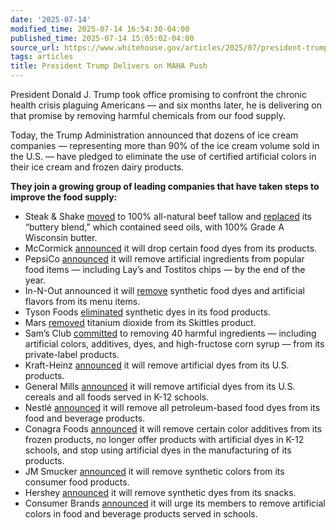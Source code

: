 ```yaml
---
date: '2025-07-14'
modified_time: 2025-07-14 16:54:30-04:00
published_time: 2025-07-14 15:05:02-04:00
source_url: https://www.whitehouse.gov/articles/2025/07/president-trump-delivers-on-maha-push/
tags: articles
title: President Trump Delivers on MAHA Push
---
```

 
President Donald J. Trump took office promising to confront the chronic
health crisis plaguing Americans — and six months later, he is
delivering on that promise by removing harmful chemicals from our food
supply.

Today, the Trump Administration announced that dozens of ice cream
companies — representing more than 90% of the ice cream volume sold in
the U.S. — have pledged to eliminate the use of certified artificial
colors in their ice cream and frozen dairy products.

**They join a growing group of leading companies that have taken steps
to improve the food supply:**

-   Steak & Shake
    [moved](https://www.qsrmagazine.com/news/steak-n-shake-moving-to-100-percent-beef-tallow-in-restaurants/)
    to 100% all-natural beef tallow and
    [replaced](https://x.com/SteaknShake/status/1900302637926670442) its
    “buttery blend,” which contained seed oils, with 100% Grade A
    Wisconsin butter.
-   McCormick
    [announced](https://www.foxbusiness.com/economy/mccormick-dropping-food-dyes-under-pressure-from-rfk-jr-us-regulators)
    it will drop certain food dyes from its products.
-   PepsiCo
    [announced](https://www.foxnews.com/food-drink/pepsico-remove-artificial-ingredients-popular-food-items-end-2025)
    it will remove artificial ingredients from popular food items —
    including Lay’s and Tostitos chips — by the end of the year.
-   In-N-Out announced it will
    [remove](https://www.goodmorningamerica.com/food/story/removing-artificial-food-dyes-menu-items-121876249)
    synthetic food dyes and artificial flavors from its menu items.
-   Tyson Foods
    [eliminated](https://www.reuters.com/business/retail-consumer/tyson-foods-reformulates-food-products-eliminate-synthetic-dyes-ceo-says-2025-05-05/)
    synthetic dyes in its food products.
-   Mars
    [removed](https://nypost.com/2025/05/28/lifestyle/popular-rainbow-candy-just-got-a-major-ingredient-change-as-skittles-drops-additive/)
    titanium dioxide from its Skittles product.
-   Sam’s Club
    [committed](https://www.foxnews.com/food-drink/sams-club-nearly-done-plan-remove-40-harmful-ingredients-from-food-drink)
    to removing 40 harmful ingredients — including artificial colors,
    additives, dyes, and high-fructose corn syrup — from its
    private-label products.
-   Kraft-Heinz
    [announced](https://apnews.com/article/kraft-heinz-dye-ketchup-70a48b9af69583e24755392daf9f1a4a)
    it will remove artificial dyes from its U.S. products.
-   General Mills
    [announced](https://apnews.com/article/kraft-heinz-dye-ketchup-70a48b9af69583e24755392daf9f1a4a)
    it will remove artificial dyes from its U.S. cereals and all foods
    served in K-12 schools.
-   Nestlé
    [announced](https://www.nestleusa.com/media/pressreleases/eliminate-use-fdc-colors)
    it will remove all petroleum-based food dyes from its food and
    beverage products.
-   Conagra Foods
    [announced](https://www.wsj.com/business/retail/conagra-brands-to-remove-certain-color-additives-across-portfolio-75e9c83d?gaa_at=eafs&gaa_n=ASWzDAgwDWwkKmJkL8q9LWWEl1VAQlI0LxGt8miFbuxWaWq9aiaM3Kj9WQz1&gaa_ts=685c4fb4&gaa_sig=N4KfCVlMJMu7xKW-nLUmrXewQKCRufQ5bsYshm2Z1Hqeb5MEOWWUqiIKgOsYsiOx1ot9_qjqYhJTAMc747Rwag%3D%3D)
    it will remove certain color additives from its frozen products, no
    longer offer products with artificial dyes in K-12 schools, and stop
    using artificial dyes in the manufacturing of its products.
-   JM Smucker
    [announced](https://www.fooddive.com/news/jm-smucker-latest-food-maker-to-commit-to-removing-artifical-dyes/751805/)
    it will remove synthetic colors from its consumer food products.
-   Hershey
    [announced](https://www.bloomberg.com/news/articles/2025-07-01/hershey-to-remove-synthetic-dyes-from-its-snacks-by-end-of-2027?srnd=homepage-canada)
    it will remove synthetic dyes from its snacks.
-   Consumer Brands
    [announced](https://www.morningstar.com/news/dow-jones/202507116834/consumer-brands-association-urges-companies-to-remove-certified-colors)
    it will urge its members to remove artificial colors in food and
    beverage products served in schools.
